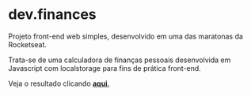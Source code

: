 # dev.finances
Projeto front-end web simples, desenvolvido em uma das maratonas da Rocketseat.

</n>Trata-se de uma calculadora de finanças pessoais desenvolvida em Javascript com localstorage para fins de prática front-end.

<p>Veja o resultado clicando <a href="https://devfinances-rocketseat.netlify.app" target="_blank"><strong> aqui</strong>. </a></p>

